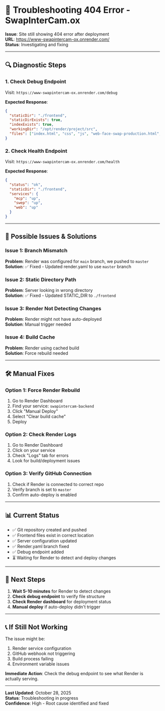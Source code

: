 # 🔧 Troubleshooting 404 Error - SwapInterCam.ox

**Issue**: Site still showing 404 error after deployment  
**URL**: https://www-swapintercam-ox.onrender.com/  
**Status**: Investigating and fixing  

---

## 🔍 Diagnostic Steps

### 1. Check Debug Endpoint
Visit: `https://www-swapintercam-ox.onrender.com/debug`

**Expected Response**:
```json
{
  "staticDir": "./frontend",
  "staticDirExists": true,
  "indexExists": true,
  "workingDir": "/opt/render/project/src",
  "files": ["index.html", "css", "js", "web-face-swap-production.html", "web-chat-integration.html"]
}
```

### 2. Check Health Endpoint
Visit: `https://www-swapintercam-ox.onrender.com/health`

**Expected Response**:
```json
{
  "status": "ok",
  "staticDir": "./frontend",
  "services": {
    "mcp": "up",
    "swep": "up", 
    "web": "up"
  }
}
```

---

## 🚨 Possible Issues & Solutions

### Issue 1: Branch Mismatch
**Problem**: Render was configured for `main` branch, we pushed to `master`  
**Solution**: ✅ Fixed - Updated render.yaml to use `master` branch  

### Issue 2: Static Directory Path
**Problem**: Server looking in wrong directory  
**Solution**: ✅ Fixed - Updated STATIC_DIR to `./frontend`  

### Issue 3: Render Not Detecting Changes
**Problem**: Render might not have auto-deployed  
**Solution**: Manual trigger needed  

### Issue 4: Build Cache
**Problem**: Render using cached build  
**Solution**: Force rebuild needed  

---

## 🛠️ Manual Fixes

### Option 1: Force Render Rebuild
1. Go to Render Dashboard
2. Find your service: `swapintercam-backend`
3. Click "Manual Deploy" 
4. Select "Clear build cache"
5. Deploy

### Option 2: Check Render Logs
1. Go to Render Dashboard
2. Click on your service
3. Check "Logs" tab for errors
4. Look for build/deployment issues

### Option 3: Verify GitHub Connection
1. Check if Render is connected to correct repo
2. Verify branch is set to `master`
3. Confirm auto-deploy is enabled

---

## 📊 Current Status

- ✅ Git repository created and pushed
- ✅ Frontend files exist in correct location
- ✅ Server configuration updated
- ✅ Render.yaml branch fixed
- ✅ Debug endpoint added
- ⏳ Waiting for Render to detect and deploy changes

---

## 🔄 Next Steps

1. **Wait 5-10 minutes** for Render to detect changes
2. **Check debug endpoint** to verify file structure
3. **Check Render dashboard** for deployment status
4. **Manual deploy** if auto-deploy didn't trigger

---

## 📞 If Still Not Working

The issue might be:
1. Render service configuration
2. GitHub webhook not triggering
3. Build process failing
4. Environment variable issues

**Immediate Action**: Check the debug endpoint to see what Render is actually serving.

---

**Last Updated**: October 28, 2025  
**Status**: Troubleshooting in progress  
**Confidence**: High - Root cause identified and fixed